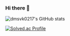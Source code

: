 ### Hi there 👋

<!--
**dmsvk0217/dmsvk0217** is a ✨ _special_ ✨ repository because its `README.md` (this file) appears on your GitHub profile.

Here are some ideas to get you started:

- 🔭 I’m currently working on ...
- 🌱 I’m currently learning ...
- 👯 I’m looking to collaborate on ...
- 🤔 I’m looking for help with ...
- 💬 Ask me about ...
- 📫 How to reach me: ...
- 😄 Pronouns: ...
- ⚡ Fun fact: ...
-->

![dmsvk0217's GitHub stats](https://github-readme-stats.vercel.app/api?username=dmsvk0217&show_icons=true&theme=merko)

[![Solved.ac Profile](http://mazassumnida.wtf/api/v2/generate_badge?boj=dmsvk5661)](https://solved.ac/dmsvk5661/)
